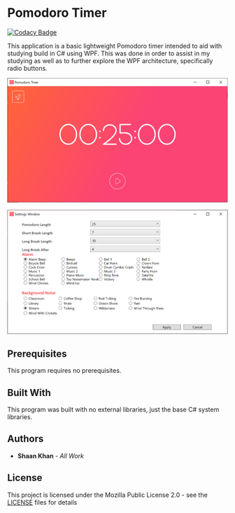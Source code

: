 # Pomodoro Timer

[![Codacy Badge](https://api.codacy.com/project/badge/Grade/20f58f68492742959ee345061ea279d2)](https://app.codacy.com/manual/ShaanCoding/Pomodoro-Timer?utm_source=github.com&utm_medium=referral&utm_content=ShaanCoding/Pomodoro-Timer&utm_campaign=Badge_Grade_Dashboard)

This application is a basic lightweight Pomodoro timer intended to aid with studying build in C# using WPF. This was done in order to assist in my studying as well as to further explore the WPF architecture, specifically radio buttons.

![Main Menu](Images/mainMenu.png)

![Settings Menu](Images/settingsMenu.png)

## Prerequisites
This program requires no prerequisites.

## Built With
This program was built with no external libraries, just the base C# system libraries.

## Authors
  * **Shaan Khan** - *All Work*

## License
This project is licensed under the Mozilla Public License 2.0 - see the [LICENSE](https://github.com/ShaanCoding/Pomodoro-Timer/blob/master/LICENSE) files for details
